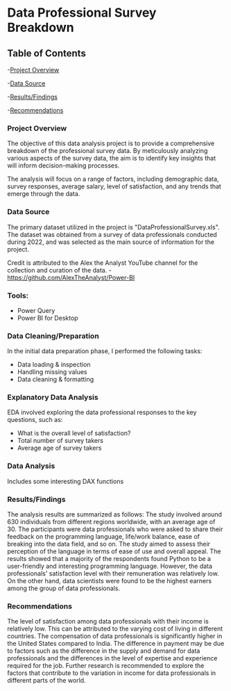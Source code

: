 
# Data Professional Survey Breakdown

## Table of Contents

-[Project Overview](#Project-Overview)

-[Data Source](#Data-Source)

-[Results/Findings](#Results-Findings)

-[Recommendations](#recommendations)







### Project Overview

The objective of this data analysis project is to provide a comprehensive breakdown of the professional survey data.
 By meticulously analyzing various aspects of the survey data, the aim is to identify key insights that will inform decision-making processes. 

The analysis will focus on a range of factors, including demographic data, survey responses, average salary, level of satisfaction, and any trends that emerge through the data. 

### Data Source
The primary dataset utilized in the project is "DataProfessionalSurvey.xls". The dataset was obtained from a survey of data professionals conducted
 during 2022, and was selected as the main source of information for the project.

 Credit is attributed to the Alex the Analyst YouTube channel for the collection and curation of the data.
-https://github.com/AlexTheAnalyst/Power-BI

### Tools:
- Power Query
- Power BI for Desktop



### Data Cleaning/Preparation
In the initial data preparation phase, I performed the following tasks:
- Data loading & inspection
- Handling missing values
- Data cleaning & formatting


### Explanatory Data Analysis
EDA involved exploring the data professional responses to the key questions, such as:
- What is the overall level of satisfaction?
- Total number of survey takers
- Average age of survey takers


### Data Analysis
Includes some interesting DAX functions


### Results/Findings
The analysis results are summarized as follows:
The study involved around 630 individuals from different regions worldwide, with an average age of 30. The participants were data professionals
 who were asked to share their feedback on the programming language, life/work balance, ease of breaking into the data field, and so on. 
The study aimed to assess their perception of the language in terms of ease of use and overall appeal. 
The results showed that a majority of the respondents found Python to be a user-friendly and interesting programming language. 
However, the data professionals' satisfaction level with their remuneration was relatively low.
 On the other hand, data scientists were found to be the highest earners among the group of data professionals.

### Recommendations
 The level of satisfaction among data professionals with their income is relatively low. This can be attributed to the varying cost of living in different countries.
 The compensation of data professionals is significantly higher in the United States compared to India. The difference in payment may be due to factors
 such as the difference in the supply and demand for data professionals and the differences in the level of expertise and experience required for the job.
 Further research is recommended to explore the factors that contribute to the variation in income for data professionals in different parts of the world.

















